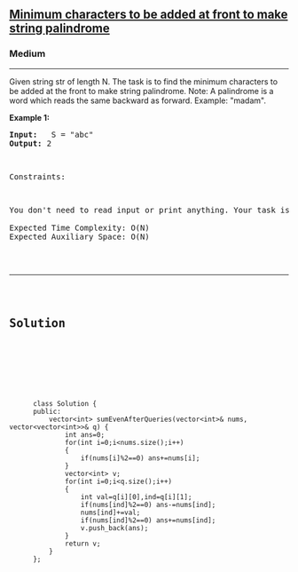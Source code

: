 
<h2><a href="https://practice.geeksforgeeks.org/problems/minimum-characters-to-be-added-at-front-to-make-string-palindrome/1">Minimum characters to be added at front to make string palindrome</a></h2>
<h3>Medium</h3>
<hr>
<div><p>
  Given string str of length N. The task is to find the minimum characters to be added at the front to make string palindrome.
Note: A palindrome is a word which reads the same backward as forward. Example: "madam".
</p>


<p><strong>Example 1:</strong></p>
<pre><strong>Input:</strong>   S = "abc"
<strong>Output:</strong> 2
</pre>
<pre>



Constraints:
<pre>
You don't need to read input or print anything. Your task is to complete the function minChar() which takes a string S and returns an integer as output.

Expected Time Complexity: O(N)
Expected Auxiliary Space: O(N)
</pre>
<hr>
 <h2><strong><b>Solution</b></strong></h2>
 <br>
 <pre>
 
          class Solution {
          public:
              vector<int> sumEvenAfterQueries(vector<int>& nums, vector<vector<int>>& q) {
                  int ans=0;
                  for(int i=0;i<nums.size();i++)
                  {
                      if(nums[i]%2==0) ans+=nums[i];
                  }
                  vector<int> v;
                  for(int i=0;i<q.size();i++)
                  {
                      int val=q[i][0],ind=q[i][1];
                      if(nums[ind]%2==0) ans-=nums[ind];
                      nums[ind]+=val;
                      if(nums[ind]%2==0) ans+=nums[ind];
                      v.push_back(ans);
                  }
                  return v;
              }
          };
          
 </pre>

